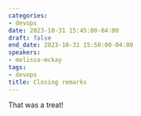 ```yaml
---
categories:
- devops
date: 2023-10-31 15:45:00-04:00
draft: false
end_date: 2023-10-31 15:50:00-04:00
speakers:
- melissa-mckay
tags:
- devops
title: Closing remarks
---
```



That was a treat!
